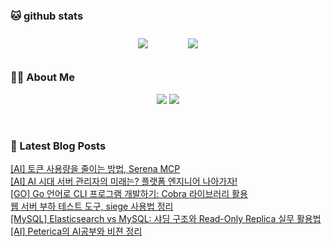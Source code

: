 
###  🐱 github stats  

<div id="main" align="center">
    <img src="https://github-readme-stats.vercel.app/api?username=peterica&count_private=true&show_icons=true&theme=radical"
        style="height: auto; margin-left: 20px; margin-right: 20px; padding: 10px;"/>
    <img src="https://github-readme-stats.vercel.app/api/top-langs/?username=peterica&layout=compact"   
        style="height: auto; margin-left: 20px; margin-right: 20px; padding: 10px;"/>
</div>

###  💁‍♀️ About Me  
<p align="center">
    <a href="https://peterica.tistory.com/"><img src="https://img.shields.io/badge/Blog-FF5722?style=flat-square&logo=Blogger&logoColor=white"/></a>
    <a href="mailto:ilovefran.ofm@gmail.com"><img src="https://img.shields.io/badge/Gmail-d14836?style=flat-square&logo=Gmail&logoColor=white&link=ilovefran.ofm@gmail.com"/></a>
</p>

<br>

### 📕 Latest Blog Posts   

<a href ="https://peterica.tistory.com/561"> [AI] 토큰 사용량을 줄이는 방법, Serena MCP </a> <br>
<a href ="https://peterica.tistory.com/978"> [AI] AI 시대 서버 관리자의 미래는? 플랫폼 엔지니어 나아가자! </a> <br>
<a href ="https://peterica.tistory.com/918"> [GO] Go 언어로 CLI 프로그램 개발하기: Cobra 라이브러리 활용 </a> <br>
<a href ="https://peterica.tistory.com/926"> 웹 서버 부하 테스트 도구, siege 사용법 정리 </a> <br>
<a href ="https://peterica.tistory.com/943"> [MySQL] Elasticsearch vs MySQL: 샤딩 구조와 Read-Only Replica 실무 활용법 </a> <br>
<a href ="https://peterica.tistory.com/761"> [AI] Peterica의 AI공부와 비젼 정리 </a> <br>
